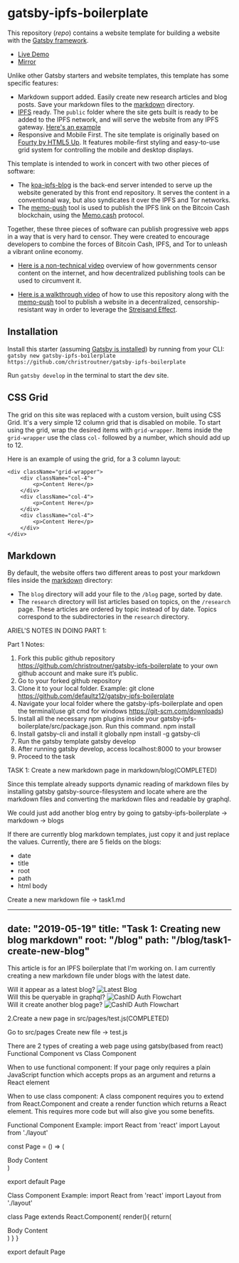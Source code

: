 # gatsby-ipfs-boilerplate

This repository (*repo*) contains a website template for building a website with
the [Gatsby framework](https://www.gatsbyjs.org/).

- [Live Demo](http://troutsblog.com)
- [Mirror](https://ipfs.io/ipfs/QmbG75ohG6oKrnDFiWXVAtTc79pfyELNjZ9cvhYRMyyN2q/)

Unlike other Gatsby starters and website templates, this template has some
specific features:
- Markdown support added. Easily create new research articles and blog posts.
Save your markdown files to the [markdown](./markdown) directory.
- [IPFS](https://ipfs.io) ready. The `public` folder where the site gets built
is ready to be added to the IPFS network, and will serve the website from any
IPFS gateway. [Here's an example](https://ipfs.io/ipfs/QmbG75ohG6oKrnDFiWXVAtTc79pfyELNjZ9cvhYRMyyN2q/)
- Responsive and Mobile First. The site template is originally based
on [Fourty by HTML5 Up](https://github.com/codebushi/gatsby-starter-forty). It
features mobile-first styling and easy-to-use grid system for controlling the
mobile and desktop displays.

This template is intended to work in concert with two other pieces of software:
- The [koa-ipfs-blog](https://github.com/christroutner/koa-ipfs-blog) is the back-end
server intended to serve up the website generated by this front end repository.
It serves the content in a conventional way, but also syndicates it over the
IPFS and Tor networks.
- The [memo-push](https://github.com/christroutner/memo-push) tool is used to
publish the IPFS link on the Bitcoin Cash blockchain, using
the [Memo.cash](https://memo.cash) protocol.

Together, these three pieces of software can publish progressive web apps in a
way that is very hard to censor. They were created to encourage developers to
combine the forces of Bitcoin Cash, IPFS, and Tor to unleash a vibrant online
economy.

- [Here is a non-technical video](https://www.youtube.com/watch?v=RlNVyatwd5M) overview
of how governments censor content on the internet, and how decentralized publishing
tools can be used to circumvent it.

- [Here is a walkthrough video](https://www.youtube.com/watch?v=Ez9YXpu_Chs&t=971s) of
how to use this repository along with
the [memo-push](https://github.com/christroutner/memo-push) tool to publish a
website in a decentralized, censorship-resistant way in order to leverage the
[Streisand Effect](https://en.wikipedia.org/wiki/Streisand_effect).

## Installation

Install this starter
(assuming [Gatsby is installed](https://www.gatsbyjs.org/docs/gatsby-cli/)) by
running from your CLI:
<br/>
`gatsby new gatsby-ipfs-boilerplate https://github.com/christroutner/gatsby-ipfs-boilerplate`

Run `gatsby develop` in the terminal to start the dev site.

## CSS Grid

The grid on this site was replaced with a custom version, built using CSS Grid. It's a very simple 12 column grid that is disabled on mobile. To start using the grid, wrap the desired items with `grid-wrapper`. Items inside the `grid-wrapper` use the class `col-` followed by a number, which should add up to 12.

Here is an example of using the grid, for a 3 column layout:

```
<div className="grid-wrapper">
    <div className="col-4">
        <p>Content Here</p>
    </div>
    <div className="col-4">
        <p>Content Here</p>
    </div>
    <div className="col-4">
        <p>Content Here</p>
    </div>
</div>
```

## Markdown

By default, the website offers two different areas to post your markdown files
inside the [markdown](./markdown) directory:
- The `blog` directory will add your file to the `/blog` page, sorted by date.
- The `research` directory will list articles based on topics, on the
`/research` page. These articles are ordered by topic instead of by date.
Topics correspond to the subdirectories in the `research` directory.




ARIEL'S NOTES IN DOING PART 1:

Part 1 Notes:
1. Fork this public github repository https://github.com/christroutner/gatsby-ipfs-boilerplate to your own github account and make sure it’s public.
2. Go to your forked github repository
3. Clone it to your local folder. Example:
git clone https://github.com/defaultz12/gatsby-ipfs-boilerplate
4. Navigate your local folder where the gatsby-ipfs-boilerplate and open the terminal(use git cmd for windows https://git-scm.com/downloads)
5. Install all the necessary npm plugins inside your gatsby-ipfs-boilerplate/src/package.json. Run this command.
npm install
6. Install gatsby-cli and install it globally
npm install -g gatsby-cli
7. Run the gatsby template
gatsby develop
8. After running gatsby develop, access localhost:8000 to your browser
9. Proceed to the task

TASK 1:
Create a new markdown page in markdown/blog(COMPLETED)

Since this template already supports dynamic reading of markdown files by installing gatsby gatsby-source-filesystem and locate where are the markdown files and converting the markdown files and readable by graphql.

We could just add another blog entry by going to gatsby-ipfs-boilerplate -> markdown -> blogs

If there are currently blog markdown templates, just copy it and just replace the values.
Currently, there are 5 fields on the blogs:
- date
- title
- root
- path
- html body

Create a new markdown file -> task1.md

---
date: "2019-05-19"
title: "Task 1: Creating new blog markdown"
root: "/blog"
path: "/blog/task1-create-new-blog"
---

This article is for an IPFS boilerplate that I'm working on. I am currently creating a new markdown file under blogs with the latest date.

Will it appear as a latest blog?
![Latest Blog](images/showed-as-latest-blog.png 'Available as a latest blog')
<br />
Will this be queryable in graphql?
![CashID Auth Flowchart](images/graphql.png 'Available as a graphql')
<br />
Will it create another blog page?
![CashID Auth Flowchart](images/created-a-new-page.png 'It creates a new blog page')

2.Create a new page in src/pages/test.js(COMPLETED)


Go to src/pages
Create new file -> test.js

There are 2 types of creating a web page using gatsby(based from react)
Functional Component vs Class Component

When to use functional component:
If your page only requires a plain JavaScript function which accepts props as an argument and returns a React element


When to use class component:
A class component requires you to extend from React.Component and create a render function which returns a React element. This requires more code but will also give you some benefits.


Functional Component Example:
import React from 'react'
import Layout from './layout'

const Page = () => (
    <Layout>
        <div>Body Content<div>
    </Layout>
)

export default Page

Class Component Example:
import React from 'react'
import Layout from './layout'

class Page extends React.Component{
    render(){
        return(
            <Layout>
            <div>Body Content<div>
            </Layout>
        )
    }
}

export default Page

